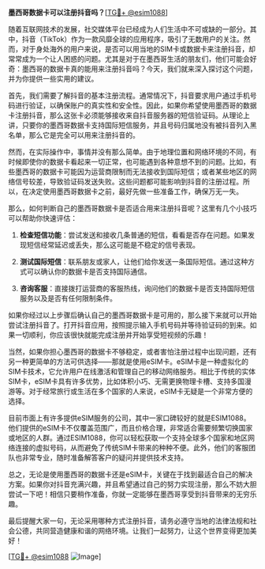 **墨西哥数据卡可以注册抖音吗？**[[TG💪+ @esim1088](https://t.me/s/esim1088)]

随着互联网技术的发展，社交媒体平台已经成为人们生活中不可或缺的一部分。其中，抖音（TikTok）作为一款风靡全球的应用程序，吸引了无数用户的关注。然而，对于身处海外的用户来说，是否可以用当地的SIM卡或数据卡来注册抖音，却常常成为一个让人困惑的问题。尤其是对于在墨西哥生活的朋友们，他们可能会好奇：墨西哥的数据卡真的能用来注册抖音吗？今天，我们就来深入探讨这个问题，并为你提供一些实用的建议。

首先，我们需要了解抖音的基本注册流程。通常情况下，抖音要求用户通过手机号码进行验证，以确保账户的真实性和安全性。因此，如果你希望使用墨西哥的数据卡注册抖音，那么这张卡必须能够接收来自抖音服务器的短信验证码。从理论上讲，只要你的墨西哥数据卡支持国际短信服务，并且号码归属地没有被抖音列入黑名单，那么它是完全可以用来注册抖音的。

然而，在实际操作中，事情并没有那么简单。由于地理位置和网络环境的不同，有时候即使你的数据卡看起来一切正常，也可能遇到各种意想不到的问题。比如，有些墨西哥的数据卡可能因为运营商限制而无法接收到国际短信；或者某些地区的网络信号较差，导致验证码发送失败。这些问题都可能影响到抖音的注册过程。所以，在决定使用墨西哥数据卡之前，最好先做一些准备工作，确保万无一失。

那么，如何判断自己的墨西哥数据卡是否适合用来注册抖音呢？这里有几个小技巧可以帮助你快速评估：

1. **检查短信功能**：尝试发送和接收几条普通的短信，看看是否存在问题。如果发现短信经常延迟或丢失，那么这可能是不稳定的信号表现。
   
2. **测试国际短信**：联系朋友或家人，让他们给你发送一条国际短信。通过这种方式可以确认你的数据卡是否支持国际通信。
   
3. **咨询客服**：直接拨打运营商的客服热线，询问他们的数据卡是否支持国际短信服务以及是否有任何限制条件。

如果你经过以上步骤后确认自己的墨西哥数据卡是可用的，那么接下来就可以开始尝试注册抖音了。打开抖音应用，按照提示输入手机号码并等待验证码的到来。如果一切顺利，你应该很快就能完成注册并开始享受短视频的乐趣！

当然，如果你担心墨西哥的数据卡不够稳定，或者害怕注册过程中出现问题，还有另一种更简单的方法可供选择——那就是使用eSIM卡。eSIM卡是一种虚拟化的SIM卡技术，它允许用户在线激活和管理自己的移动网络服务。相比于传统的实体SIM卡，eSIM卡具有许多优势，比如体积小巧、无需更换物理卡槽、支持多国漫游等。对于经常旅行或生活在多个国家的人来说，eSIM卡无疑是一个非常方便的选择。

目前市面上有许多提供eSIM服务的公司，其中一家口碑较好的就是ESIM1088。他们提供的eSIM卡不仅覆盖范围广，而且价格合理，非常适合需要频繁切换国家或地区的人群。通过ESIM1088，你可以轻松获取一个支持全球多个国家和地区网络连接的虚拟号码，从而避免了传统SIM卡带来的种种不便。此外，他们的客服团队也非常专业，随时准备解答客户的疑问并提供技术支持。

总之，无论是使用墨西哥的数据卡还是eSIM卡，关键在于找到最适合自己的解决方案。如果你对抖音充满兴趣，并且希望通过自己的努力实现注册，那么不妨大胆尝试一下吧！相信只要稍作准备，你就一定能够在墨西哥享受到抖音带来的无穷乐趣。

最后提醒大家一句，无论采用哪种方式注册抖音，请务必遵守当地的法律法规和社会公德，共同营造健康和谐的网络环境。让我们一起努力，让这个世界变得更加美好！

[[TG💪+ @esim1088](https://t.me/s/esim1088) ![Image](https://i.postimg.cc/4NQfJmqS/Snipaste-2025-05-13-00-14-12.png)]